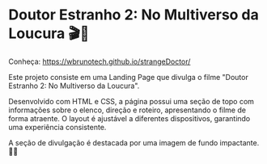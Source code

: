 # Doutor Estranho 2: No Multiverso da Loucura 🎬🌌

Conheça: https://wbrunotech.github.io/strangeDoctor/

Este projeto consiste em uma Landing Page que divulga o filme "Doutor Estranho 2: No Multiverso da Loucura". 

Desenvolvido com HTML e CSS, a página possui uma seção de topo com informações sobre o elenco, direção e roteiro, apresentando o filme de forma atraente. O layout é ajustável a diferentes dispositivos, garantindo uma experiência consistente.

A seção de divulgação é destacada por uma imagem de fundo impactante. 🎥🌟

